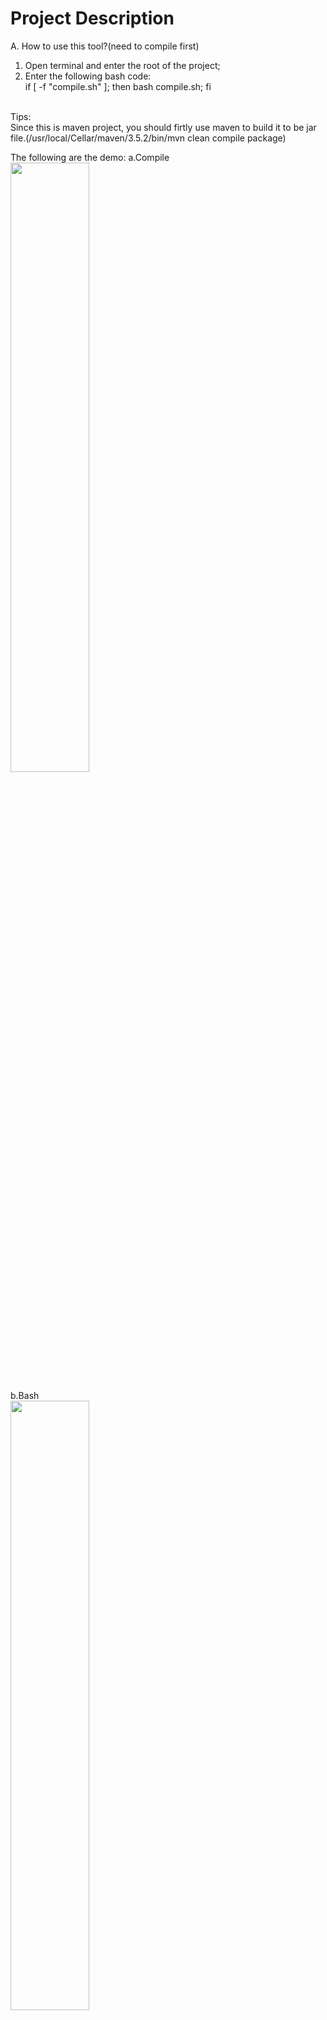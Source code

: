 # Project Description

A. How to use this tool?(need to compile first) <br />
1. Open terminal and enter the root of the project; 
2. Enter the following bash code:<br />
if [ -f "compile.sh" ]; then
  bash compile.sh;
fi
<br />
Tips:<br />
Since this is maven project, you should firtly use maven to build it to be jar file.(/usr/local/Cellar/maven/3.5.2/bin/mvn clean compile package)<br />

The following are the demo:
a.Compile <br />
<img src="screenshot/compile.png" width="50%" height="50%" /> <br />

b.Bash <br />
<img src="screenshot/bash.png" width="50%" height="50%" /> <br />

c.Examples: <br />
<img src="screenshot/demo1.png" width="50%" height="50%" /> <br />
<img src="screenshot/demo2.png" width="50%" height="50%" /> <br />
<img src="screenshot/demo3.png" width="50%" height="50%" /> <br />
<img src="screenshot/demo4.png" width="50%" height="50%" /> <br />




